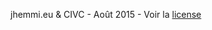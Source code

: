 jhemmi.eu & CIVC - Août 2015 - Voir la [license](https://github.com/jhemmi/QgisPhysiocapPlugin/blob/master/LICENSE)